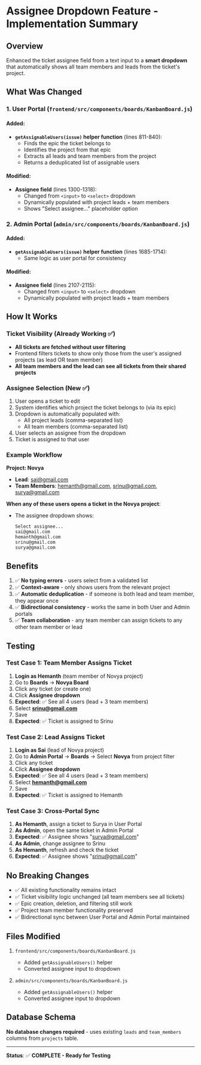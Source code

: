 # Assignee Dropdown Feature - Implementation Summary

## Overview
Enhanced the ticket assignee field from a text input to a **smart dropdown** that automatically shows all team members and leads from the ticket's project.

## What Was Changed

### 1. **User Portal** (`frontend/src/components/boards/KanbanBoard.js`)
#### Added:
- **`getAssignableUsers(issue)` helper function** (lines 811-840):
  - Finds the epic the ticket belongs to
  - Identifies the project from that epic
  - Extracts all leads and team members from the project
  - Returns a deduplicated list of assignable users

#### Modified:
- **Assignee field** (lines 1300-1318):
  - Changed from `<input>` to `<select>` dropdown
  - Dynamically populated with project leads + team members
  - Shows "Select assignee..." placeholder option

### 2. **Admin Portal** (`admin/src/components/boards/KanbanBoard.js`)
#### Added:
- **`getAssignableUsers(issue)` helper function** (lines 1685-1714):
  - Same logic as user portal for consistency

#### Modified:
- **Assignee field** (lines 2107-2115):
  - Changed from `<input>` to `<select>` dropdown
  - Dynamically populated with project leads + team members

## How It Works

### Ticket Visibility (Already Working ✅)
- **All tickets are fetched without user filtering**
- Frontend filters tickets to show only those from the user's assigned projects (as lead OR team member)
- **All team members and the lead can see all tickets from their shared projects**

### Assignee Selection (New ✅)
1. User opens a ticket to edit
2. System identifies which project the ticket belongs to (via its epic)
3. Dropdown is automatically populated with:
   - All project leads (comma-separated list)
   - All team members (comma-separated list)
4. User selects an assignee from the dropdown
5. Ticket is assigned to that user

### Example Workflow
**Project: Novya**
- **Lead**: sai@gmail.com
- **Team Members**: hemanth@gmail.com, srinu@gmail.com, surya@gmail.com

**When any of these users opens a ticket in the Novya project**:
- The assignee dropdown shows:
  ```
  Select assignee...
  sai@gmail.com
  hemanth@gmail.com
  srinu@gmail.com
  surya@gmail.com
  ```

## Benefits

1. ✅ **No typing errors** - users select from a validated list
2. ✅ **Context-aware** - only shows users from the relevant project
3. ✅ **Automatic deduplication** - if someone is both lead and team member, they appear once
4. ✅ **Bidirectional consistency** - works the same in both User and Admin portals
5. ✅ **Team collaboration** - any team member can assign tickets to any other team member or lead

## Testing

### Test Case 1: Team Member Assigns Ticket
1. **Login as Hemanth** (team member of Novya project)
2. Go to **Boards** → **Novya Board**
3. Click any ticket (or create one)
4. Click **Assignee dropdown**
5. **Expected**: ✅ See all 4 users (lead + 3 team members)
6. Select **srinu@gmail.com**
7. Save
8. **Expected**: ✅ Ticket is assigned to Srinu

### Test Case 2: Lead Assigns Ticket
1. **Login as Sai** (lead of Novya project)
2. Go to **Admin Portal** → **Boards** → Select **Novya** from project filter
3. Click any ticket
4. Click **Assignee dropdown**
5. **Expected**: ✅ See all 4 users (lead + 3 team members)
6. Select **hemanth@gmail.com**
7. Save
8. **Expected**: ✅ Ticket is assigned to Hemanth

### Test Case 3: Cross-Portal Sync
1. **As Hemanth**, assign a ticket to Surya in User Portal
2. **As Admin**, open the same ticket in Admin Portal
3. **Expected**: ✅ Assignee shows "surya@gmail.com"
4. **As Admin**, change assignee to Srinu
5. **As Hemanth**, refresh and check the ticket
6. **Expected**: ✅ Assignee shows "srinu@gmail.com"

## No Breaking Changes

- ✅ All existing functionality remains intact
- ✅ Ticket visibility logic unchanged (all team members see all tickets)
- ✅ Epic creation, deletion, and filtering still work
- ✅ Project team member functionality preserved
- ✅ Bidirectional sync between User Portal and Admin Portal maintained

## Files Modified

1. `frontend/src/components/boards/KanbanBoard.js`
   - Added `getAssignableUsers()` helper
   - Converted assignee input to dropdown

2. `admin/src/components/boards/KanbanBoard.js`
   - Added `getAssignableUsers()` helper
   - Converted assignee input to dropdown

## Database Schema
**No database changes required** - uses existing `leads` and `team_members` columns from `projects` table.

---
**Status**: ✅ **COMPLETE - Ready for Testing**

